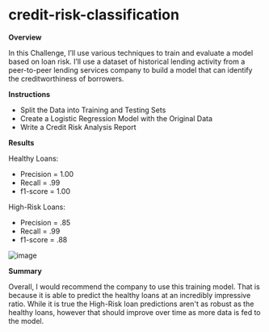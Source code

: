 # credit-risk-classification

**Overview**

In this Challenge, I’ll use various techniques to train and evaluate a model based on loan risk. I’ll use a dataset of historical lending activity from a peer-to-peer lending services company to build a model that can identify the creditworthiness of borrowers.

**Instructions**
- Split the Data into Training and Testing Sets
- Create a Logistic Regression Model with the Original Data
- Write a Credit Risk Analysis Report

**Results**

Healthy Loans:
- Precision = 1.00
- Recall = .99
- f1-score = 1.00

High-Risk Loans:
- Precision = .85
- Recall = .99
- f1-score = .88

![image](https://github.com/user-attachments/assets/820319f7-546c-4e53-add9-67fa3aeac8d5)

**Summary**

Overall, I would recommend the company to use this training model. That is because it is able to predict the healthy loans at an incredibly impressive ratio. While it is true the High-Risk loan predictions aren't as robust as the healthy loans, however that should improve over time as more data is fed to the model.
